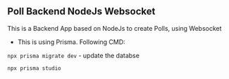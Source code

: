 ## Poll Backend NodeJs Websocket
This is a Backend App based on NodeJs to create Polls, using Websocket

- This is using Prisma. Following CMD:

`npx prisma migrate dev` - update the databse

`npx prisma studio`

